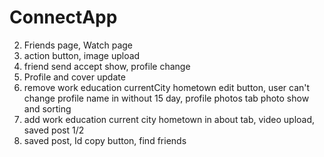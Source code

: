 # ConnectApp
2. Friends page, Watch page
3. action button, image upload
4. friend send accept show, profile change
5. Profile and cover update
6. remove work education currentCity hometown edit button, user can't change profile name in without 15 day, profile photos tab photo show and sorting
7. add work education current city hometown in about tab, video upload, saved post 1/2
8. saved post, Id copy button, find friends
